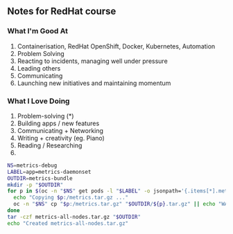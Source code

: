 ## Notes for RedHat course

### What I'm Good At
1. Containerisation, RedHat OpenShift, Docker, Kubernetes, Automation
2. Problem Solving 
3. Reacting to incidents, managing well under pressure 
4. Leading others 
5. Communicating 
6. Launching new initiatives and maintaining momentum

### What I Love Doing
1. Problem-solving (*)
2. Building apps / new features 
3. Communicating + Networking
4. Writing + creativity (eg. Piano)
5. Reading / Researching
6. 

```bash
NS=metrics-debug
LABEL=app=metrics-daemonset
OUTDIR=metrics-bundle
mkdir -p "$OUTDIR"
for p in $(oc -n "$NS" get pods -l "$LABEL" -o jsonpath='{.items[*].metadata.name}'); do
  echo "Copying $p:/metrics.tar.gz ..."
  oc -n "$NS" cp "$p:/metrics.tar.gz" "$OUTDIR/${p}.tar.gz" || echo "WARN: copy failed for $p"
done
tar -czf metrics-all-nodes.tar.gz "$OUTDIR"
echo "Created metrics-all-nodes.tar.gz"
```